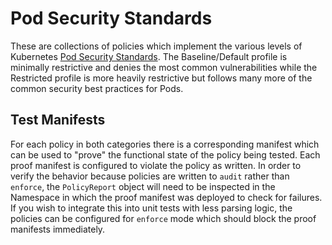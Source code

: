 # Pod Security Standards

These are collections of policies which implement the various levels of Kubernetes [Pod Security Standards](https://kubernetes.io/docs/concepts/security/pod-security-standards/). The Baseline/Default profile is minimally restrictive and denies the most common vulnerabilities while the Restricted profile is more heavily restrictive but follows many more of the common security best practices for Pods.

## Test Manifests

For each policy in both categories there is a corresponding manifest which can be used to "prove" the functional state of the policy being tested. Each proof manifest is configured to violate the policy as written. In order to verify the behavior because policies are written to `audit` rather than `enforce`, the `PolicyReport` object will need to be inspected in the Namespace in which the proof manifest was deployed to check for failures. If you wish to integrate this into unit tests with less parsing logic, the policies can be configured for `enforce` mode which should block the proof manifests immediately.
